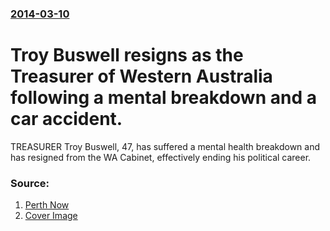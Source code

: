 ### [2014-03-10](/news/2014/03/10/index.md)

# Troy Buswell resigns as the Treasurer of Western Australia following a mental breakdown and a car accident. 

TREASURER Troy Buswell, 47, has suffered a mental health breakdown and has resigned from the WA Cabinet, effectively ending his political career.


### Source:

1. [Perth Now](http://www.perthnow.com.au/news/western-australia/troy-buswell-suffers-mental-breakdown-quits-cabinet/story-fnhocxo3-1226850029901)
1. [Cover Image](http://api.news.com.au/content/1.0/couriermail/images/1226850171380?format=jpg)
